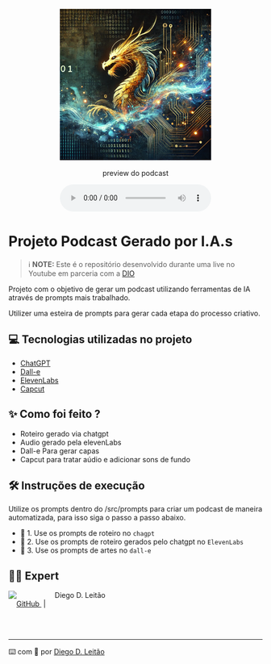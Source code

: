 <p align="center">
<img 
    src="./assets/capa.webp"
    width="300"
/>
</p>
<p align="center">
    preview do podcast
</p>

<div align="center">
    <audio controls>
      <source src="./output/podcast.MP#" type="audio/mpeg">
    </audio>
</div>

# Projeto Podcast Gerado por I.A.s


 > ℹ️ **NOTE:** Este é o repositório desenvolvido durante uma live no Youtube em parceria com a [DIO](https://dio.me)

Projeto com o objetivo de gerar um podcast utilizando ferramentas de IA através de prompts mais trabalhado.

Utilizer uma esteira de prompts para gerar cada etapa do processo criativo.

## 💻 Tecnologias utilizadas no projeto

- [ChatGPT](https://chat.openai.com/) 
- [Dall-e](https://openai.com/index/dall-e-2/)
- [ElevenLabs](https://beta.elevenlabs.io/)
- [Capcut](https://www.capcut.com/pt-br/)

## ✨ Como foi feito ?

- Roteiro gerado via chatgpt
- Audio gerado pela elevenLabs
- Dall-e Para gerar capas
- Capcut para tratar aúdio e adicionar sons de fundo

## 🛠️ Instruções de execução

Utilize os prompts dentro do /src/prompts para criar um podcast de maneira automatizada, para isso siga o passo a passo abaixo.

- 🤖 1. Use os prompts de roteiro no `chagpt`
- 🤖 2. Use os prompts de roteiro gerados pelo chatgpt no  `ElevenLabs`
- 🤖 3. Use os prompts de artes no `dall-e`

## 👨‍💻 Expert

<p>
    <img 
      align=left 
      margin=10 
      width=80 
      src="https://avatars.githubusercontent.com/u/60984773?v=4"
    />
    <p>&nbsp&nbsp&nbspDiego D. Leitão<br>
    &nbsp&nbsp&nbsp
    <a 
        href="https://github.com/Dantesys">
        GitHub
    </a>
    &nbsp;|&nbsp;</p>
</p>
<br/><br/>
<p>

---

⌨️ com 💜 por [Diego D. Leitão](https://github.com/Dantesys)
